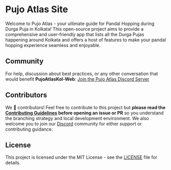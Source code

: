 # Pujo Atlas Site
Welcome to Pujo Atlas - your ultimate guide for Pandal Hopping during Durga Puja in Kolkata! This open-source project aims to provide a comprehensive and user-friendly app that lists all the Durga Pujas happening around Kolkata and offers a host of features to make your pandal hopping experience seamless and enjoyable.

## Community

For help, discussion about best practices, or any other conversation that would benefit **PujoAtlasKol-Web**: [Join the Pujo Atlas Discord Server](https://discord.com/invite/xxSXWYf6d4)

## Contributors

We 💖 contributors! Feel free to contribute to this project but **please read the [Contributing Guidelines](CONTRIBUTING.md) before opening an issue or PR** so you understand the branching strategy and local development environment. We also welcome you to join our [Discord](https://discord.com/invite/xxSXWYf6d4) community for either support or contributing guidance.

## License
This project is licensed under the MIT License - see the [LICENSE](LICENSE.md) file for details.
